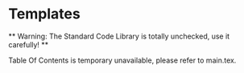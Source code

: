 Templates
=========

** Warning: The Standard Code Library is totally unchecked, use it carefully! **

Table Of Contents is temporary unavailable, please refer to main.tex.
